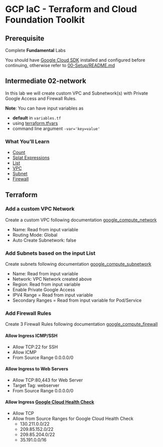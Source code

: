 
# GCP IaC - Terraform and Cloud Foundation Toolkit

## **Prerequisite**

Complete **Fundamental** Labs

You should have [Google Cloud SDK](https://cloud.google.com/sdk/docs/downloads-interactive) installed and configured before continuing, otherwise refer to [00-Setup/README.md](../../00-Setup/README.md)


## **Intermediate 02-network**

In this lab we will create custom VPC and Subnetwork(s) with Private Google Access and Firewall Rules.

**Note**: You can have input variables as

* **default** in `variables.tf`
* using [terraform.tfvars](https://www.terraform.io/docs/configuration/variables.html#variable-definitions-tfvars-files)
* command line argument `-var='key=value'`


### What You’ll Learn

*   [Count](https://www.terraform.io/docs/configuration/resources.html#count-multiple-resource-instances-by-count)
*   [Splat Expressions](https://www.terraform.io/docs/configuration/expressions.html#splat-expressions)
*   [List](https://www.terraform.io/docs/configuration/variables.html#type-constraints)
*   [VPC](https://www.terraform.io/docs/providers/google/r/compute_network.html)
*   [Subnet](https://www.terraform.io/docs/providers/google/r/compute_subnetwork.html)
*   [Firewall](https://www.terraform.io/docs/providers/google/r/compute_firewall.html)


## Terraform


### Add a custom VPC Network

Create a custom VPC following documentation [google_compute_network](https://www.terraform.io/docs/providers/google/r/compute_network.html)

* Name: Read from input variable
* Routing Mode: Global
* Auto Create Subnetwork: false


### Add Subnets based on the input List

Create subnets following documentation [google_compute_subnetwork](https://www.terraform.io/docs/providers/google/r/compute_subnetwork.html)

* Name: Read from input variable
* Network: VPC Network created above
* Region: Read from input variable
* Enable Private Google Access
* IPV4 Range = Read from input variable
* Secondary Ranges = Read from input variable for Pod/Service


### Add Firewall Rules

Create 3 Firewall Rules following documentation [google_compute_firewall](https://www.terraform.io/docs/providers/google/r/compute_firewall.html)

#### Allow Ingress ICMP/SSH

* Allow TCP:22 for SSH
* Allow ICMP
* From Source Range 0.0.0.0/0

#### Allow Ingress to Web Servers

* Allow TCP:80,443 for Web Server
* Target Tag: webserver
* From Source Range 0.0.0.0/0

#### Allow Ingress [Google Cloud Health Check](https://cloud.google.com/load-balancing/docs/health-checks)

* Allow TCP
* Allow from Source Ranges for Google Cloud Health Check
  * 130.211.0.0/22
  * 209.85.152.0/22
  * 209.85.204.0/22
  * 35.191.0.0/16
